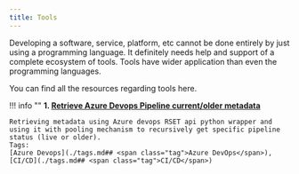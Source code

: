 ```yaml
---
title: Tools
---
```


Developing a software, service, platform, etc cannot be done entirely by just using a programming language. It definitely needs help and support of a complete ecosystem of tools. Tools have wider application than even the programming languages.

You can find all the resources regarding tools here.

!!! info ""
    **1. [Retrieve Azure Devops Pipeline current/older metadata](article/ado-pipeline-status.md)**
   
    Retrieving metadata using Azure devops RSET api python wrapper and using it with pooling mechanism to recursively get specific pipeline status (live or older). 
    Tags:
    [Azure Devops](./tags.md## <span class="tag">Azure DevOps</span>),  [CI/CD](./tags.md## <span class="tag">CI/CD</span>)
